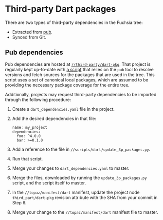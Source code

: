# Third-party Dart packages

There are two types of third-party dependencies in the Fuchsia tree:

- Extracted from [pub][pub].
- Synced from Git.

## Pub dependencies

Pub dependencies are hosted at [`//third-party/dart-pkg`][dart-3p]. That project
is regularly kept up-to-date with [a script][dart-3p-script] that relies on the
`pub` tool to resolve versions and fetch sources for the packages that are used
in the tree.
This script uses a set of canonical local packages, which are assumed to be
providing the necessary package coverage for the entire tree.

Additionally, projects may request third-party dependencies to be imported
through the following procedure:

1. Create a `dart_dependencies.yaml` file in the project.
2. Add the desired dependencies in that file:

   ```
   name: my_project
   dependencies:
     foo: ^4.0.0
     bar: >=0.1.0
   ```

3. Add a reference to the file in `//scripts/dart/update_3p_packages.py`.
4. Run that script.
5. Merge your changes to `dart_dependencies.yaml` to master.
6. Merge the files, downloaded by running the `update_3p_packages.py` script, and the script itself to master.
7. In the `//topaz/manifest/dart` manifest, update the project node `third_part/dart-pkg` revision attribute with the SHA from your commit in Step 6.
8. Merge your change to the `//topaz/manifest/dart` manifest file to master.

[pub]: https://pub.dartlang.org/ "Pub"
[dart-3p]: https://fuchsia.googlesource.com/third_party/dart-pkg/+/master "Third-party dependencies"
[dart-3p-script]: /scripts/dart/update_3p_packages.py "Dependencies script"
